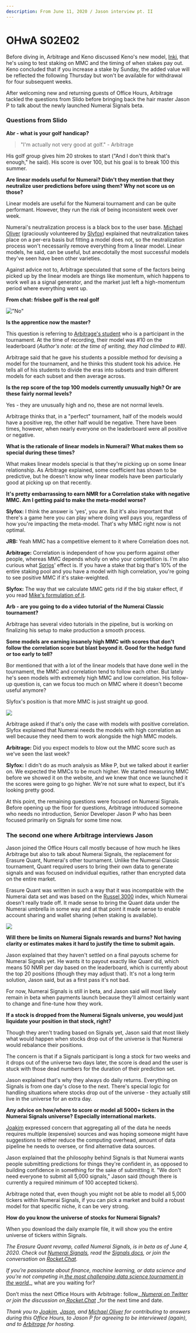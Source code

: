 ```yaml
---
description: From June 11, 2020 / Jason interview pt. II
---
```


# OHwA S02E02

Before diving in, Arbitrage and Keno discussed Keno's new model, [Inki](https://numer.ai/inki), that he's using to test staking on MMC and the timing of when stakes pay out. Keno concluded that if you increase a stake by Sunday, the added value will be reflected the following Thursday but won't be available for withdrawal for four subsequent weeks.

After welcoming new and returning guests of Office Hours, Arbitrage tackled the questions from Slido before bringing back the hair master Jason P to talk about the newly launched Numerai Signals beta.

### Questions from Slido

**Abr - what is your golf handicap?**

> "I'm actually not very good at golf." - Arbitrage

His golf group gives him 20 strokes to start ("And I don't think that's enough," he said). His score is over 100, but his goal is to break 100 this summer.

**Are linear models useful for Numerai? Didn't they mention that they neutralize user predictions before using them? Why not score us on those?**

Linear models are useful for the Numerai tournament and can be quite performant. However, they run the risk of being inconsistent week over week.

Numerai's neutralization process is a black box to the user base. [Michael Oliver](https://numer.ai/mdo) (graciously volunteered by [Slyfox](https://twitter.com/ansonschu)) explained that neutralization takes place on a per-era basis but fitting a model does not, so the neutralization process won't necessarily remove everything from a linear model. Linear models, he said, can be useful, but anecdotally the most successful models they've seen have been other varieties.

Against advice not to, Arbitrage speculated that some of the factors being picked up by the linear models are things like momentum, which happens to work well as a signal generator, and the market just left a high-momentum period where everything went up.

**From chat: frisbee golf is the real golf**

!["No"](../../../../.gitbook/assets/uncomfortable.png)

**Is the apprentice now the master?**

This question is referring to [Arbitrage's student](https://numer.ai/lawrence\_michael) who is a participant in the tournament. At the time of recording, their model was #10 on the leaderboard (_Author's note: at the time of writing, they had climbed to #8)._

Arbitrage said that he gave his students a possible method for devising a model for the tournament, and he thinks this student took his advice. He tells all of his students to divide the eras into subsets and train different models for each subset and then average across.

**Is the rep score of the top 100 models currently unusually high? Or are these fairly normal levels?**

Yes - they are unusually high and no, these are not normal levels.

Arbitrage thinks that, in a "perfect" tournament, half of the models would have a positive rep, the other half would be negative. There have been times, however, when nearly everyone on the leaderboard were all positive or negative.

**What is the rationale of linear models in Numerai? What makes them so special during these times?**

What makes linear models special is that they're picking up on some linear relationship. As Arbitrage explained, some coefficient has shown to be predictive, but he doesn't know why linear models have been particularly good at picking up on that recently.

**It's pretty embarrassing to earn NMR for a Correlation stake with negative MMC. Am I getting paid to make the meta-model worse?**

**Slyfox:** I think the answer is 'yes', you are. But it's also important that there's a game here you can play where doing well pays you, regardless of how you're impacting the meta-model. That's why MMC right now is not optimal.

**JRB:** Yeah MMC has a competitive element to it where Correlation does not.

**Arbitrage:** Correlation is independent of how you perform against other people, whereas MMC depends wholly on who your competition is. I'm also curious what [Sorios](https://numer.ai/sorios)' effect is. If you have a stake that big that's 10% of the entire staking pool and you have a model with high correlation, you're going to see positive MMC if it's stake-weighted.

**Slyfox:** The way that we calculate MMC gets rid if the big staker effect, if you read [Mike's formulation of it](https://forum.numer.ai/t/mmc2-announcement/93).

**Arb - are you going to do a video tutorial of the Numerai Classic tournament?**

Arbitrage has several video tutorials in the pipeline, but is working on finalizing his setup to make production a smooth process.

**Some models are earning insanely high MMC with scores that don't follow the correlation score but blast beyond it. Good for the hedge fund or too early to tell?**

Bor mentioned that with a lot of the linear models that have done well in the tournament, the MMC and correlation tend to follow each other. But lately he's seen models with extremely high MMC and low correlation. His follow-up question is, can we focus too much on MMC where it doesn't become useful anymore?

Slyfox's position is that more MMC is just straight up good.

![](../../../../.gitbook/assets/more.jpg)

Arbitrage asked if that's only the case with models with positive correlation. Slyfox explained that Numerai needs the models with high correlation as well because they need them to work alongside the high MMC models.

**Arbitrage:** Did you expect models to blow out the MMC score such as we've seen the last week?

**Slyfox:** I didn't do as much analysis as Mike P, but we talked about it earlier on. We expected the MMCs to be much higher. We started measuring MMC before we showed it on the website, and we knew that once we launched it the scores were going to go higher. We're not sure what to expect, but it's looking pretty good.

At this point, the remaining questions were focused on Numerai Signals. Before opening up the floor for questions, Arbitrage introduced someone who needs no introduction, Senior Developer Jason P who has been focused primarily on Signals for some time now.

### The second one where Arbitrage interviews Jason

Jason joined the Office Hours call mostly because of how much he likes Arbitrage but also to talk about Numerai Signals, the replacement for Erasure Quant, Numerai's other tournament. Unlike the Numerai Classic tournament, Quant required users to bring their own data to generate signals and was focused on individual equities, rather than encrypted data on the entire market.

Erasure Quant was written in such a way that it was incompatible with the Numerai data set and was based on the [Russel 3000](https://www.ftserussell.com/products/indices/russell-us) index, which Numerai doesn't really trade off. It made sense to bring the Quant data under the Numerai umbrella in some way and at that point it made sense to enable account sharing and wallet sharing (when staking is available).

![](../../../../.gitbook/assets/signals.png)

**Will there be limits on Numerai Signals rewards and burns?** **Not having clarity or estimates makes it hard to justify the time to submit again.**

Jason explained that they haven't settled on a final payouts scheme for Numerai Signals yet. He wants it to payout exactly like Quant did, which means 50 NMR per day based on the leaderboard, which is currently about the top 20 positions (though they may adjust that). It's not a long term solution, Jason said, but as a first pass it's not bad.

For now, Numerai Signals is still in beta, and Jason said will most likely remain in beta when payments launch because they'll almost certainly want to change and fine-tune how they work.

**If a stock is dropped from the Numerai Signals universe, you would just liquidate your position in that stock, right?**

Though they aren't trading based on Signals yet, Jason said that most likely what would happen when stocks drop out of the universe is that Numerai would rebalance their positions.

The concern is that if a Signals participant is long a stock for two weeks and it drops out of the universe two days later, the score is dead and the user is stuck with those dead numbers for the duration of their prediction set.

Jason explained that's why they always do daily returns. Everything on Signals is from one day's close to the next. There's special logic for handling situations where stocks drop out of the universe - they actually still live in the universe for an extra day.

**Any advice on how/where to score or model all 5000+ tickers in the Numerai Signals universe?** **Especially international markets.**

[Joakim](https://numer.ai/joakim\_arvidsson) expressed concern that aggregating all of the data he needs requires multiple (expensive) sources and was hoping someone might have suggestions to either reduce the computing overhead, amount of data pipeline he needs to oversee, or find alternative data sources.

Jason explained that the philosophy behind Signals is that Numerai wants people submitting predictions for things they're confident in, as opposed to building confidence in something for the sake of submitting it. "We don't need everyone to submit all 5,000 signals," Jason said (though there is currently a required minimum of 100 accepted tickers).

Arbitrage noted that, even though you might not be able to model all 5,000 tickers within Numerai Signals, if you can pick a market and build a robust model for that specific niche, it can be very strong.

**How do you know the universe of stocks for Numerai Signals?**

When you download the daily example file, it will show you the entire universe of tickers within Signals.

_The Erasure Quant revamp, called Numerai Signals, is in beta as of June 4, 2020. Check out_ [_Numerai Signals_](https://signals.numer.ai/tournament)_, read the_ [_Signals docs_](https://docs.numer.ai/numerai-signals/signals-overview)_, or join the conversation on_ [_Rocket.Chat_](https://community.numer.ai/channel/signals)_._

_If you’re passionate about finance, machine learning, or data science and you’re not competing in_[ _the most challenging data science tournament in the world_](https://numer.ai/tournament)\_, what are you waiting for?

Don’t miss the next Office Hours with Arbitrage : follow\_[ _Numerai on Twitter_](http://twitter.com/numerai) _or join the discussion on_[ _Rocket.Chat_](https://community.numer.ai/home) \_for the next time and date.

_Thank you to [_Joakim_](https://numer.ai/joakim\_arvidsson)_, [_Jason_](https://numer.ai/rockorun)_, and_ [_Michael Oliver_](http://numer.ai/mdo) _for contributing to answers during this Office Hours, to Jason P for agreeing to be interviewed (again), and to_ [_Arbitrage_](https://numer.ai/arbitrage) _for hosting._
